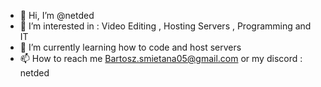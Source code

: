 - 👋 Hi, I’m @netded
- 👀 I’m interested in : Video Editing , Hosting Servers , Programming and IT
- 🌱 I’m currently learning how to code and host servers
- 📫 How to reach me Bartosz.smietana05@gmail.com or my discord : netded

<!---
netded/netded is a ✨ special ✨ repository because its `README.md` (this file) appears on your GitHub profile.
You can click the Preview link to take a look at your changes.
--->
